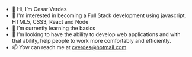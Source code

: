 - 👋 Hi, I’m Cesar Verdes
- 👀 I'm interested in becoming a Full Stack development using javascript, HTML5, CSS3, React and Node
- 🌱 I’m currently learning the basics
- 💞️ I’m looking to have the ability to develop web applications and with that ability, help people to work more comfortably and efficiently. 
- 📫 Yow can reach me at cverdes@hotmail.com

<!---
cverdes/cverdes is a ✨ special ✨ repository because its `README.md` (this file) appears on your GitHub profile.
You can click the Preview link to take a look at your changes.
--->
